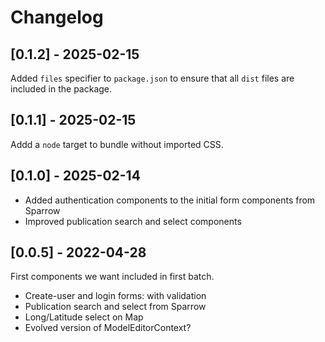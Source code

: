 # Changelog

## [0.1.2] - 2025-02-15

Added `files` specifier to `package.json` to ensure that all `dist` files are
included in the package.

## [0.1.1] - 2025-02-15

Addd a `node` target to bundle without imported CSS.

## [0.1.0] - 2025-02-14

- Added authentication components to the initial form components from Sparrow
- Improved publication search and select components

## [0.0.5] - 2022-04-28

First components we want included in first batch.

- Create-user and login forms: with validation
- Publication search and select from Sparrow
- Long/Latitude select on Map
- Evolved version of ModelEditorContext?
